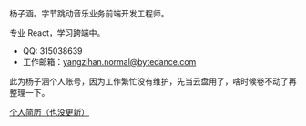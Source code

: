 杨子涵。字节跳动音乐业务前端开发工程师。<!--网黄。-->

专业 React，学习跨端中。

- QQ: 315038639
- 工作邮箱：yangzihan.normal@bytedance.com

此为杨子涵个人账号，因为工作繁忙没有维护，先当云盘用了，啥时候卷不动了再整理一下。

[个人简历（也没更新）](http://yuansasi.com/resume)
